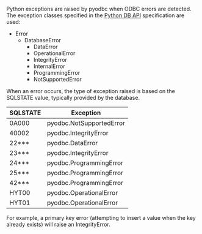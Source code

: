 Python exceptions are raised by pyodbc when ODBC errors are detected. The exception classes specified in the [Python DB API](https://www.python.org/dev/peps/pep-0249/#exceptions "database exceptions") specification are used:


* Error
  * DatabaseError
    * DataError
    * OperationalError
    * IntegrityError
    * InternalError
    * ProgrammingError
    * NotSupportedError

When an error occurs, the type of exception raised is based on the SQLSTATE value, typically provided by the database.


SQLSTATE | Exception
-------- | ---------
 0A000   | pyodbc.NotSupportedError
 40002   | pyodbc.IntegrityError
 22***   | pyodbc.DataError
 23***   | pyodbc.IntegrityError
 24***   | pyodbc.ProgrammingError
 25***   | pyodbc.ProgrammingError
 42***   | pyodbc.ProgrammingError
 HYT00   | pyodbc.OperationalError
 HYT01   | pyodbc.OperationalError


For example, a primary key error (attempting to insert a value when the key already exists) will raise an IntegrityError.